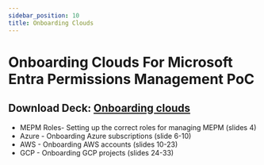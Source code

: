 ```yaml
---
sidebar_position: 10
title: Onboarding Clouds
---
```


# Onboarding Clouds For Microsoft Entra Permissions Management PoC

## Download Deck: [Onboarding clouds](./EPM_POC_Assets/02-MEPM_PoC_Onboarding_Clouds.pptx)

- MEPM Roles- Setting up the correct roles for managing MEPM (slides 4)
- Azure - Onboarding Azure subscriptions (slide 6-10)
- AWS - Onboarding AWS accounts (slides 10-23)
- GCP - Onboarding GCP projects (slides 24-33)
